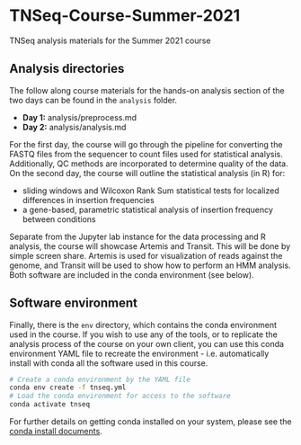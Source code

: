 # TNSeq-Course-Summer-2021

TNSeq analysis materials for the Summer 2021 course

## Analysis directories

The follow along course materials for the hands-on analysis section of the two days can be found in the `analysis` folder.

* **Day 1:** analysis/preprocess.md
* **Day 2:** analysis/analysis.md

For the first day, the course will go through the pipeline for converting the FASTQ files from the sequencer to count files used for statistical analysis. Additionally, QC methods are incorporated to determine quality of the data. On the second day, the course will outline the statistical analysis (in R) for:

* sliding windows and Wilcoxon Rank Sum statistical tests for localized differences in insertion frequencies
* a gene-based, parametric statistical analysis of insertion frequency between conditions

Separate from the Jupyter lab instance for the data processing and R analysis, the course will showcase Artemis and Transit. This will be done by simple screen share. Artemis is used for visualization of reads against the genome, and Transit will be used to show how to perform an HMM analysis. Both software are included in the conda environment (see below).

## Software environment

Finally, there is the `env` directory, which contains the conda environment used in the course. If you wish to use any of the tools, or to replicate the analysis process of the course on your own client, you can use this conda environment YAML file to recreate the environment - i.e. automatically install with conda all the software used in this course.

```bash
# Create a conda environment by the YAML file
conda env create -f tnseq.yml
# Load the conda environment for access to the software
conda activate tnseq
```

For further details on getting conda installed on your system, please see the [conda install documents](https://docs.conda.io/projects/conda/en/latest/user-guide/install/).
